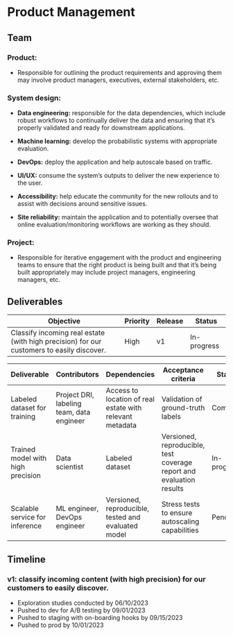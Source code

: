 # Product Management

## Team

### Product:
 - Responsible for outlining the product requirements and approving them may involve product managers, executives, external stakeholders, etc.

### System design:

 - **Data engineering:** responsible for the data dependencies, which include robust workflows to continually deliver the data and ensuring that it’s properly validated and ready for downstream applications.

 - **Machine learning:** develop the probabilistic systems with appropriate evaluation.

 - **DevOps:** deploy the application and help autoscale based on traffic.

 - **UI/UX:** consume the system’s outputs to deliver the new experience to the user.

 - **Accessibility:** help educate the community for the new rollouts and to assist with decisions around sensitive issues.

 - **Site reliability:** maintain the application and to potentially oversee that online evaluation/monitoring workflows are working as they should.


### Project: 
 - Responsible for iterative engagement with the product and engineering teams to ensure that the right product is being built and that it’s being built appropriately may include project managers, engineering managers, etc.

## Deliverables

| Objective                                                                                 | Priority | Release | Status       |
|-------------------------------------------------------------------------------------------|----------|---------|--------------|
| Classify incoming real estate (with high precision) for our customers to easily discover. | High     | v1      | In-progress  |

| Deliverable                       | Contributors                              | Dependencies                                             | Acceptance criteria                                                  | Status      |
|-----------------------------------|-------------------------------------------|----------------------------------------------------------|----------------------------------------------------------------------|-------------|
| Labeled dataset for training      | Project DRI, labeling team, data engineer | Access to location of real estate with relevant metadata | Validation of ground-truth labels                                    | Complete    |
| Trained model with high precision | Data scientist                            | Labeled dataset                                          | Versioned, reproducible, test coverage report and evaluation results | In-progress |
| Scalable service for inference    | ML engineer, DevOps engineer              | Versioned, reproducible, tested and evaluated model      | Stress tests to ensure autoscaling capabilities                      | Pending     |


## Timeline

### v1: classify incoming content (with high precision) for our customers to easily discover.

- Exploration studies conducted by 06/10/2023
- Pushed to dev for A/B testing by 09/01/2023
- Pushed to staging with on-boarding hooks by 09/15/2023
- Pushed to prod by 10/01/2023
